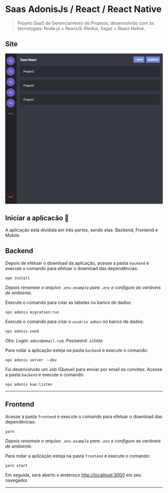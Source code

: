 # Saas AdonisJs / React / React Native

> Projeto SaaS de Gerenciamento de Projetos, desenvolvido com as tecnologias: Node.js + ReactJS (Redux, Saga) + React Native.

## Site

<p align="center">
    <img src="frontend/print2.PNG" alt="drawing" width="700"/>
</p>

## Iniciar a aplicacão :checkered_flag:

A aplicação está dividida em três partes, sendo elas: Backend, Frontend e Mobile.

## Backend

Depois de efetuar o download da aplicação, acesse a pasta `backend` e execute o comando para efetuar o download das dependências:

```console
npm install
```

_Depois renomeie o arquivo `.env.example` para `.env` e configure as variáveis de ambiente._

Execute o comando para criar as tabelas no banco de dados:

```console
npx adonis migration:run
```

Execute o comando para criar o `usuário admin` no banco de dados:

```console
npx adonis seed
```

_Obs: Login: `admin@email.com`, Password: `123456`._

Para rodar a aplicação esteja na pasta `backend` e execute o comando:

```console
npx adonis server --dev
```

Foi desenvolvido um Job (Queue) para enviar por email os convites. Acesse a pasta `backend` e execute o comando:

```console
npx adonis kue:listen
```

---

## Frontend

Acesse a pasta `frontend` e execute o comando para efetuar o download das dependências:

```console
yarn
```

_Depois renomeie o arquivo `.env.example` para `.env` e configure as variáveis de ambiente._

Para rodar a aplicação esteja na pasta `frontend` e execute o comando:

```console
yarn start
```

Em seguida, será aberto o endereço [http://localhost:3000](http://localhost:3000) em seu navegador.

---
